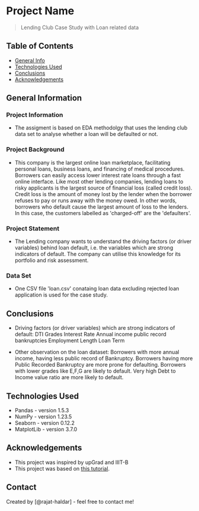 # Project Name
> Lending Club Case Study with Loan related data


## Table of Contents
* [General Info](#general-information)
* [Technologies Used](#technologies-used)
* [Conclusions](#conclusions)
* [Acknowledgements](#acknowledgements)

<!-- You can include any other section that is pertinent to your problem -->

## General Information

### Project Information
- The assigment is based on EDA methodolgy that uses the lending club data set to analyse whether a loan will be defaulted or not.

### Project Background
- This company is the largest online loan marketplace, facilitating personal loans, business loans, and financing of medical procedures. Borrowers can easily access lower interest rate loans through a fast online interface. Like most other lending companies, lending loans to risky applicants is the largest source of financial loss (called credit loss). Credit loss is the amount of money lost by the lender when the borrower refuses to pay or runs away with the money owed. In other words, borrowers who default cause the largest amount of loss to the lenders. In this case, the customers labelled as 'charged-off' are the 'defaulters'.

### Project Statement
- The Lending company wants to understand the driving factors (or driver variables) behind loan default, i.e. the variables which are strong indicators of default.  The company can utilise this knowledge for its portfolio and risk assessment.

### Data Set
- One CSV file 'loan.csv' conataing loan data excluding rejected loan application is used for the case study.

<!-- You don't have to answer all the questions - just the ones relevant to your project. -->

## Conclusions
- Driving factors (or driver variables) which are strong indicators of default:
DTI 
Grades
Interest Rate
Annual income
public record bankruptcies 
Employment Length 
Loan Term

- Other observation on the loan dataset:
Borrowers with more annual income, having less public record of Bankruptcy.
Borrowers having more Public Recorded Bankruptcy are more prone for defaulting.
Borrowers with lower grades like E,F,G are likely to default.
Very high Debt to Income value ratio are more likely to default.


<!-- You don't have to answer all the questions - just the ones relevant to your project. -->


## Technologies Used
- Pandas - version 1.5.3
- NumPy - version 1.23.5
- Seaborn - version 0.12.2
- MatplotLib - version 3.7.0

<!-- As the libraries versions keep on changing, it is recommended to mention the version of library used in this project -->

## Acknowledgements
- This project was inspired by upGrad and IIIT-B
- This project was based on [this tutorial](https://www.lendingclub.com/).


## Contact
Created by [@rajat-haldar] - feel free to contact me!


<!-- Optional -->
<!-- ## License -->
<!-- This project is open source and available under the [... License](). -->

<!-- You don't have to include all sections - just the one's relevant to your project -->